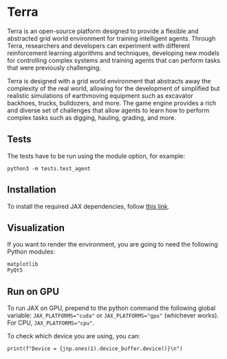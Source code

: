 # Terra
Terra is an open-source platform designed to provide a flexible and abstracted grid world environment for training intelligent agents. Through Terra, researchers and developers can experiment with different reinforcement learning algorithms and techniques, developing new models for controlling complex systems and training agents that can perform tasks that were previously challenging.

Terra is designed with a grid world environment that abstracts away the complexity of the real world, allowing for the development of simplified but realistic simulations of earthmoving equipment such as excavator backhoes, trucks, bulldozers, and more. The game engine provides a rich and diverse set of challenges that allow agents to learn how to perform complex tasks such as digging, hauling, grading, and more.

## Tests
The tests have to be run using the module option, for example:
~~~
python3 -m tests.test_agent
~~~

## Installation
To install the required JAX dependencies, follow [this link](https://github.com/google/jax#pip-installation-gpu-cuda-installed-via-pip-easier).

## Visualization
If you want to render the environment, you are going to need the following Python modules:
~~~
matplotlib
PyQt5
~~~

## Run on GPU
To run JAX on GPU, prepend to the python command the following global variable: `JAX_PLATFORMS="cuda"` or `JAX_PLATFORMS="gpu"` (whichever works). For CPU, `JAX_PLATFORMS="cpu"`.

To check which device you are using, you can:
~~~
print(f"Device = {jnp.ones(1).device_buffer.device()}\n")
~~~
